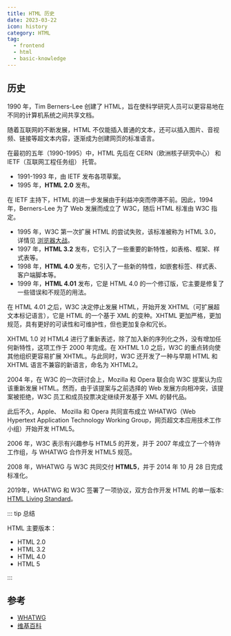 ```yaml
---
title: HTML 历史
date: 2023-03-22
icon: history
category: HTML
tag:
  - frontend
  - html
  - basic-knowledge
---
```


## 历史

1990 年，Tim Berners-Lee 创建了 HTML，旨在使科学研究人员可以更容易地在不同的计算机系统之间共享文档。

随着互联网的不断发展，HTML 不仅能插入普通的文本，还可以插入图片、音视频、链接等超文本内容，逐渐成为创建网页的标准语言。

在最初的五年（1990-1995）中，HTML 先后在 CERN（欧洲核子研究中心） 和 IETF（互联网工程任务组） 托管。

- 1991-1993 年，由 IETF 发布各项草案。
- 1995 年，**HTML 2.0** 发布。

在 IETF 主持下，HTML 的进一步发展由于利益冲突而停滞不前。因此，1994 年，Berners-Lee 为了 Web 发展而成立了 W3C，随后 HTML 标准由 W3C 指定。

- 1995 年，W3C 第一次扩展 HTML 的尝试失败，该标准被称为 HTML 3.0，详情见 [浏览器大战](https://zh.wikipedia.org/wiki/%E6%B5%8F%E8%A7%88%E5%99%A8%E5%A4%A7%E6%88%98)。
- 1997 年，**HTML 3.2** 发布，它引入了一些重要的新特性，如表格、框架、样式表等。
- 1998 年，**HTML 4.0** 发布，它引入了一些新的特性，如嵌套标签、样式表、客户端脚本等。
- 1999 年，**HTML 4.01** 发布，它是 HTML 4.0 的一个修订版，它主要是修复了一些错误和不规范的用法。

在 HTML 4.01 之后，W3C 决定停止发展 HTML，开始开发 XHTML（可扩展超文本标记语言），它是 HTML 的一个基于 XML 的变种。XHTML 更加严格，更加规范，具有更好的可读性和可维护性，但也更加复杂和冗长。

XHTML 1.0 对 HTML4 进行了重新表述，除了加入新的序列化之外，没有增加任何新特性，这项工作于 2000 年完成。在 XHTML 1.0 之后，W3C 的重点转向使其他组织更容易扩展 XHTML。与此同时，W3C 还开发了一种与早期 HTML 和 XHTML 语言不兼容的新语言，命名为 XHTML2。

2004 年，在 W3C 的一次研讨会上，Mozilla 和 Opera 联合向 W3C 提案认为应该重新发展 HTML。然而，由于该提案与之前选择的 Web 发展方向相冲突，该提案被拒绝，W3C 员工和成员投票决定继续开发基于 XML 的替代品。

此后不久，Apple、 Mozilla 和 Opera 共同宣布成立 WHATWG（Web Hypertext Application Technology Working Group，网页超文本应用技术工作小组）开始开发 HTML5。

2006 年，W3C 表示有兴趣参与 HTML5 的开发，并于 2007 年成立了一个特许工作组，与 WHATWG 合作开发 HTML5 规范。

2008 年，WHATWG 与 W3C 共同交付 **HTML5**，并于 2014 年 10 月 28 日完成标准化。

2019年，WHATWG 和 W3C 签署了一项协议，双方合作开发 HTML 的单一版本: [HTML Living Standard](https://html.spec.whatwg.org/multipage/)。

::: tip 总结

HTML 主要版本：

- HTML 2.0
- HTML 3.2
- HTML 4.0
- HTML 5

:::

## 参考

- [WHATWG](https://html.spec.whatwg.org/multipage/introduction.html#history-2)
- [维基百科](https://en.wikipedia.org/wiki/HTML)
